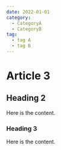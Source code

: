 ```yaml
---
date: 2022-01-01
category:
  - CategoryA
  - CategoryB
tag:
  - tag A
  - tag B
---
```


# Article 3

## Heading 2

Here is the content.

### Heading 3

Here is the content.
